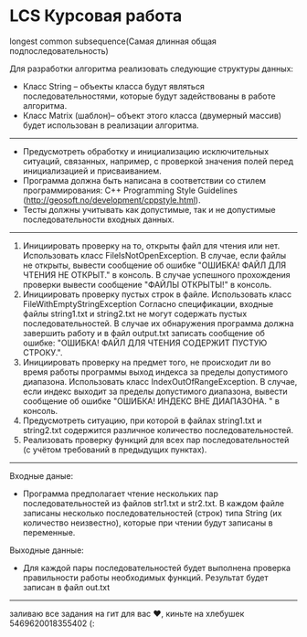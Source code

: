 # LCS Курсовая работа
longest common subsequence(Самая длинная общая подпоследовательность)

Для разработки алгоритма реализовать следующие структуры данных:
 - Класс String – объекты класса будут являться последовательностями, которые будут задействованы в работе алгоритма. 
 - Класс Matrix (шаблон)– объект этого класса (двумерный массив) будет использован в реализации алгоритма.
----------------------------------------------------------------------------------
- Предусмотреть обработку и инициализацию исключительных ситуаций, связанных, например, с проверкой значения полей перед инициализацией и присваиванием.
-  Программа должна быть написана в соответствии со стилем программирования: C++ Programming Style Guidelines (http://geosoft.no/development/cppstyle.html).
-  Тесты должны учитывать как допустимые, так и не допустимые последовательности входных данных.
----------------------------------------------------------------
1. Инициировать проверку на то, открыты файл для чтения или нет. Использовать класс FileIsNotOpenException. В случае, если файлы не открыты, вывести сообщение об ошибке "ОШИБКА! ФАЙЛ ДЛЯ ЧТЕНИЯ НЕ ОТКРЫТ." в консоль.  В случае успешного прохождения проверки вывести сообщение "ФАЙЛЫ ОТКРЫТЫ!" в консоль.
2. Инициировать проверку пустых строк в файле. Использовать класс FileWithEmptyStringException
Согласно спецификации, входные файлы string1.txt и string2.txt не могут содержать пустых последовательностей. В случае их обнаружения программа должна завершить работу и в файл output.txt записать сообщение об ошибке: "ОШИБКА! ФАЙЛ ДЛЯ ЧТЕНИЯ СОДЕРЖИТ ПУСТУЮ СТРОКУ.".
3. Инициировать проверку на предмет того, не происходит ли во время работы программы выход индекса за пределы допустимого диапазона. Использовать класс IndexOutOfRangeException. В случае, если индекс выходит за пределы допустимого диапазона, вывести сообщение об ошибке "ОШИБКА! ИНДЕКС ВНЕ ДИАПАЗОНА. " в консоль. 
4. Предусмотреть ситуацию, при которой в файлах string1.txt и string2.txt содержится различное количество последовательностей.
5. Реализовать проверку функций для всех пар последовательностей (с учётом требований в предыдущих пунктах). 
-----------------------------------------------------------
Входные даные:
- Программа предполагает чтение нескольких пар последовательностей из файлов str1.txt и str2.txt. В каждом файле записаны несколько последовательностей (строк) типа String (их количество неизвестно), которые при чтении будут записаны в переменные.


Выходные данные: 
- Для каждой пары последовательностей будет выполнена проверка правильности работы необходимых функций.  Результат будет записан в файл out.txt 
--------------------------------------------------------
заливаю все задания на гит для вас ❤, киньте на хлебушек 5469620018355402 (:

